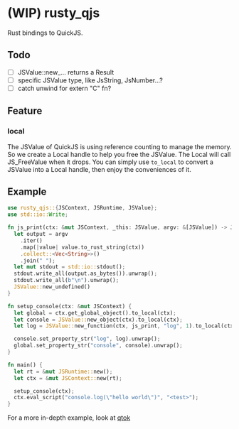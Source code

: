 # (WIP) rusty_qjs

Rust bindings to QuickJS.

## Todo

- [ ] JSValue::new_... returns a Result
- [ ] specific JSValue type, like JsString, JsNumber...?
- [ ] catch unwind for extern "C" fn?

## Feature

### local

The JSValue of QuickJS is using reference counting to manage the memory. So we
create a Local handle to help you free the JSValue. The Local will call
JS_FreeValue when it drops. You can simply use `to_local` to convert a JSValue
into a Local handle, then enjoy the conveniences of it.

## Example

```rust
use rusty_qjs::{JSContext, JSRuntime, JSValue};
use std::io::Write;

fn js_print(ctx: &mut JSContext, _this: JSValue, argv: &[JSValue]) -> JSValue {
  let output = argv
    .iter()
    .map(|value| value.to_rust_string(ctx))
    .collect::<Vec<String>>()
    .join(" ");
  let mut stdout = std::io::stdout();
  stdout.write_all(output.as_bytes()).unwrap();
  stdout.write_all(b"\n").unwrap();
  JSValue::new_undefined()
}

fn setup_console(ctx: &mut JSContext) {
  let global = ctx.get_global_object().to_local(ctx);
  let console = JSValue::new_object(ctx).to_local(ctx);
  let log = JSValue::new_function(ctx, js_print, "log", 1).to_local(ctx);

  console.set_property_str("log", log).unwrap();
  global.set_property_str("console", console).unwrap();
}

fn main() {
  let rt = &mut JSRuntime::new();
  let ctx = &mut JSContext::new(rt);

  setup_console(ctx);
  ctx.eval_script("console.log(\"hello world\")", "<test>");
}
```

For a more in-depth example, look at
[qtok](https://github.com/ahabhgk/rusty_qjs/tree/main/qtok)
